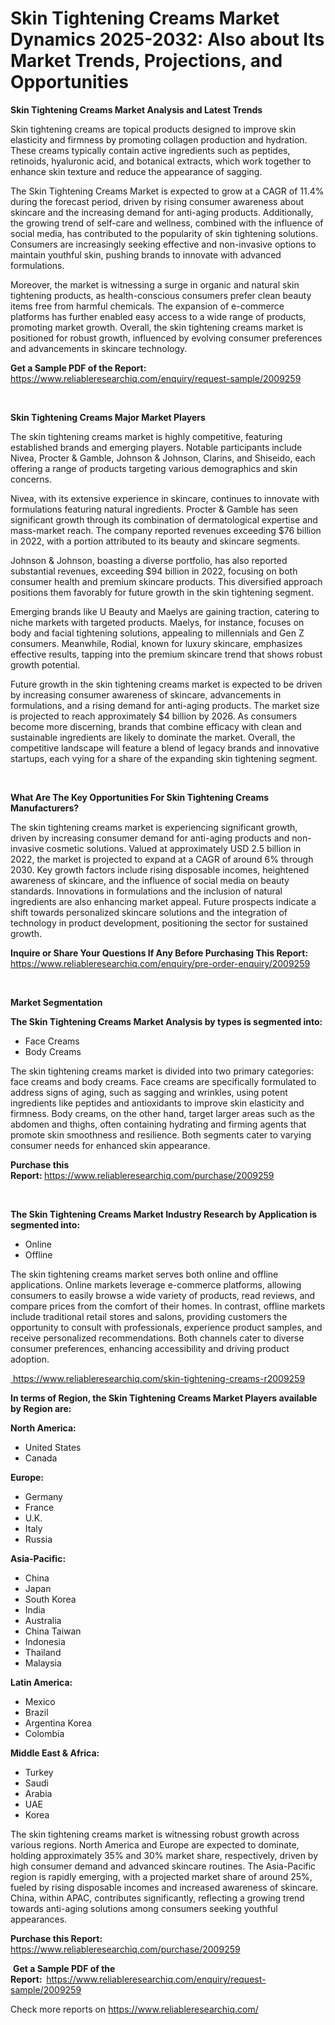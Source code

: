 <p><h1>Skin Tightening Creams Market Dynamics 2025-2032: Also about Its Market Trends, Projections, and Opportunities</h1></p><p><strong>Skin Tightening Creams Market Analysis and Latest Trends</strong></p>
<p><p>Skin tightening creams are topical products designed to improve skin elasticity and firmness by promoting collagen production and hydration. These creams typically contain active ingredients such as peptides, retinoids, hyaluronic acid, and botanical extracts, which work together to enhance skin texture and reduce the appearance of sagging.</p><p>The Skin Tightening Creams Market is expected to grow at a CAGR of 11.4% during the forecast period, driven by rising consumer awareness about skincare and the increasing demand for anti-aging products. Additionally, the growing trend of self-care and wellness, combined with the influence of social media, has contributed to the popularity of skin tightening solutions. Consumers are increasingly seeking effective and non-invasive options to maintain youthful skin, pushing brands to innovate with advanced formulations.</p><p>Moreover, the market is witnessing a surge in organic and natural skin tightening products, as health-conscious consumers prefer clean beauty items free from harmful chemicals. The expansion of e-commerce platforms has further enabled easy access to a wide range of products, promoting market growth. Overall, the skin tightening creams market is positioned for robust growth, influenced by evolving consumer preferences and advancements in skincare technology.</p></p>
<p><strong>Get a Sample PDF of the Report:&nbsp;</strong> <a href="https://www.reliableresearchiq.com/enquiry/request-sample/2009259?utm_campaign=2463&utm_medium=2&utm_source=Github&utm_content=ia&utm_term=05042025&utm_id=skin-tightening-creams">https://www.reliableresearchiq.com/enquiry/request-sample/2009259</a></p>
<p>&nbsp;</p>
<p><strong>Skin Tightening Creams Major Market Players</strong></p>
<p><p>The skin tightening creams market is highly competitive, featuring established brands and emerging players. Notable participants include Nivea, Procter & Gamble, Johnson & Johnson, Clarins, and Shiseido, each offering a range of products targeting various demographics and skin concerns.</p><p>Nivea, with its extensive experience in skincare, continues to innovate with formulations featuring natural ingredients. Procter & Gamble has seen significant growth through its combination of dermatological expertise and mass-market reach. The company reported revenues exceeding $76 billion in 2022, with a portion attributed to its beauty and skincare segments.</p><p>Johnson & Johnson, boasting a diverse portfolio, has also reported substantial revenues, exceeding $94 billion in 2022, focusing on both consumer health and premium skincare products. This diversified approach positions them favorably for future growth in the skin tightening segment.</p><p>Emerging brands like U Beauty and Maelys are gaining traction, catering to niche markets with targeted products. Maelys, for instance, focuses on body and facial tightening solutions, appealing to millennials and Gen Z consumers. Meanwhile, Rodial, known for luxury skincare, emphasizes effective results, tapping into the premium skincare trend that shows robust growth potential.</p><p>Future growth in the skin tightening creams market is expected to be driven by increasing consumer awareness of skincare, advancements in formulations, and a rising demand for anti-aging products. The market size is projected to reach approximately $4 billion by 2026. As consumers become more discerning, brands that combine efficacy with clean and sustainable ingredients are likely to dominate the market. Overall, the competitive landscape will feature a blend of legacy brands and innovative startups, each vying for a share of the expanding skin tightening segment.</p></p>
<p>&nbsp;</p>
<p><strong>What Are The Key Opportunities For Skin Tightening Creams Manufacturers?</strong></p>
<p><p>The skin tightening creams market is experiencing significant growth, driven by increasing consumer demand for anti-aging products and non-invasive cosmetic solutions. Valued at approximately USD 2.5 billion in 2022, the market is projected to expand at a CAGR of around 6% through 2030. Key growth factors include rising disposable incomes, heightened awareness of skincare, and the influence of social media on beauty standards. Innovations in formulations and the inclusion of natural ingredients are also enhancing market appeal. Future prospects indicate a shift towards personalized skincare solutions and the integration of technology in product development, positioning the sector for sustained growth.</p></p>
<p><strong>Inquire or Share Your Questions If Any Before Purchasing This Report:</strong> <a href="https://www.reliableresearchiq.com/enquiry/pre-order-enquiry/2009259?utm_campaign=2463&utm_medium=2&utm_source=Github&utm_content=ia&utm_term=05042025&utm_id=skin-tightening-creams">https://www.reliableresearchiq.com/enquiry/pre-order-enquiry/2009259</a></p>
<p>&nbsp;</p>
<p><strong>Market Segmentation</strong></p>
<p><strong>The Skin Tightening Creams Market Analysis by types is segmented into:</strong></p>
<p><ul><li>Face Creams</li><li>Body Creams</li></ul></p>
<p><p>The skin tightening creams market is divided into two primary categories: face creams and body creams. Face creams are specifically formulated to address signs of aging, such as sagging and wrinkles, using potent ingredients like peptides and antioxidants to improve skin elasticity and firmness. Body creams, on the other hand, target larger areas such as the abdomen and thighs, often containing hydrating and firming agents that promote skin smoothness and resilience. Both segments cater to varying consumer needs for enhanced skin appearance.</p></p>
<p><strong>Purchase this Report:&nbsp;</strong><a href="https://www.reliableresearchiq.com/purchase/2009259?utm_campaign=2463&utm_medium=2&utm_source=Github&utm_content=ia&utm_term=05042025&utm_id=skin-tightening-creams">https://www.reliableresearchiq.com/purchase/2009259</a></p>
<p>&nbsp;</p>
<p><strong>The Skin Tightening Creams Market Industry Research by Application is segmented into:</strong></p>
<p><ul><li>Online</li><li>Offline</li></ul></p>
<p><p>The skin tightening creams market serves both online and offline applications. Online markets leverage e-commerce platforms, allowing consumers to easily browse a wide variety of products, read reviews, and compare prices from the comfort of their homes. In contrast, offline markets include traditional retail stores and salons, providing customers the opportunity to consult with professionals, experience product samples, and receive personalized recommendations. Both channels cater to diverse consumer preferences, enhancing accessibility and driving product adoption.</p></p>
<p><a href="https://www.reliableresearchiq.com/skin-tightening-creams-r2009259?utm_campaign=2463&utm_medium=2&utm_source=Github&utm_content=ia&utm_term=05042025&utm_id=skin-tightening-creams">&nbsp;https://www.reliableresearchiq.com/skin-tightening-creams-r2009259</a></p>
<p><strong>In terms of Region, the Skin Tightening Creams Market Players available by Region are:</strong></p>
<p>
    <p> <strong> North America: </strong>
        <ul>
            <li>United States</li>
            <li>Canada</li>
        </ul>
        </p> 
    <p> <strong> Europe: </strong>
        <ul>
            <li>Germany</li>
            <li>France</li>
            <li>U.K.</li>
            <li>Italy</li>
            <li>Russia</li>
        </ul>
        </p> 
    <p> <strong> Asia-Pacific: </strong>
        <ul>
            <li>China</li>
            <li>Japan</li>
            <li>South Korea</li>
            <li>India</li>
            <li>Australia</li>
            <li>China Taiwan</li>
            <li>Indonesia</li>
            <li>Thailand</li>
            <li>Malaysia</li>
        </ul>
        </p> 
    <p> <strong> Latin America: </strong>
        <ul>
            <li>Mexico</li>
            <li>Brazil</li>
            <li>Argentina Korea</li>
            <li>Colombia</li>
        </ul>
        </p> 
    <p> <strong> Middle East & Africa: </strong>
        <ul>
            <li>Turkey</li>
            <li>Saudi</li>
            <li>Arabia</li>
            <li>UAE</li>
            <li>Korea</li>
        </ul>
    </p>
    </p>
<p><p>The skin tightening creams market is witnessing robust growth across various regions. North America and Europe are expected to dominate, holding approximately 35% and 30% market share, respectively, driven by high consumer demand and advanced skincare routines. The Asia-Pacific region is rapidly emerging, with a projected market share of around 25%, fueled by rising disposable incomes and increased awareness of skincare. China, within APAC, contributes significantly, reflecting a growing trend towards anti-aging solutions among consumers seeking youthful appearances.</p></p>
<p><strong>Purchase this Report: </strong><a href="https://www.reliableresearchiq.com/purchase/2009259?utm_campaign=2463&utm_medium=2&utm_source=Github&utm_content=ia&utm_term=05042025&utm_id=skin-tightening-creams">https://www.reliableresearchiq.com/purchase/2009259</a></p>
<p>&nbsp;<strong>Get a Sample PDF of the Report:&nbsp;&nbsp;</strong><a href="https://www.reliableresearchiq.com/enquiry/request-sample/2009259?utm_campaign=2463&utm_medium=2&utm_source=Github&utm_content=ia&utm_term=05042025&utm_id=skin-tightening-creams">https://www.reliableresearchiq.com/enquiry/request-sample/2009259</a></p>
<p><strong></strong></p>
<p>Check more reports on <a href="https://www.reliableresearchiq.com/?utm_campaign=2463&utm_medium=2&utm_source=Github&utm_content=ia&utm_term=05042025&utm_id=skin-tightening-creams">https://www.reliableresearchiq.com/</a></p>